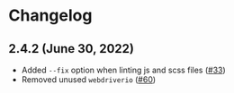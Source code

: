# Changelog

## 2.4.2 (June 30, 2022)

* Added `--fix` option when linting js and scss files ([#33](https://github.com/SalesforceCommerceCloud/sgmf-scripts/pull/33))
* Removed unused `webdriverio` ([#60](https://github.com/SalesforceCommerceCloud/sgmf-scripts/pull/60))
